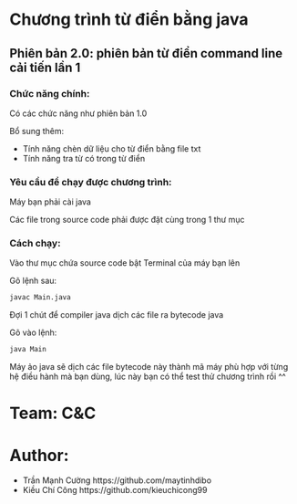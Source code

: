# Chương trình từ điển bằng java
## Phiên bản 2.0: phiên bản từ điển command line cải tiến lần 1
### Chức năng chính: 
Có các chức năng như phiên bản 1.0

Bổ sung thêm:
<ul>
<li>Tính năng chèn dữ liệu cho từ điển bằng file txt</li>
<li>Tính năng tra từ có trong từ điển</li>
</ul>

### Yêu cầu để chạy được chương trình:
Máy bạn phải cài java

Các file trong source code phải được đặt cùng trong 1 thư mục
### Cách chạy: 
Vào thư mục chứa source code bật Terminal của máy bạn lên

Gõ lệnh sau:
```sh
javac Main.java
```
Đợi 1 chút để compiler java dịch các file ra bytecode java

Gõ vào lệnh:
```sh
java Main
```
Máy ảo java sẽ dịch các file bytecode này thành mã máy phù hợp với từng hệ điều hành mà bạn dùng, lúc này bạn có thể test thử chương trình rồi ^^

# Team: C&C
# Author:
<ul>
<li>Trần Mạnh Cường https://github.com/maytinhdibo</li>
<li>Kiều Chí Công https://github.com/kieuchicong99</li>
</ul>